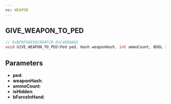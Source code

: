 ```yaml
---
ns: WEAPON
---
```

## GIVE_WEAPON_TO_PED

```c
// 0xBF0FD6E56C964FCB 0xC4D88A85
void GIVE_WEAPON_TO_PED(Ped ped, Hash weaponHash, int ammoCount, BOOL isHidden, BOOL bForceInHand);
```

## Parameters
* **ped**: 
* **weaponHash**: 
* **ammoCount**: 
* **isHidden**: 
* **bForceInHand**: 

